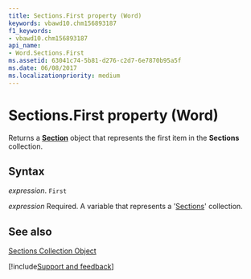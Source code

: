 ```yaml
---
title: Sections.First property (Word)
keywords: vbawd10.chm156893187
f1_keywords:
- vbawd10.chm156893187
api_name:
- Word.Sections.First
ms.assetid: 63041c74-5b81-d276-c2d7-6e7870b95a5f
ms.date: 06/08/2017
ms.localizationpriority: medium
---
```



# Sections.First property (Word)

Returns a **[Section](Word.Section.md)** object that represents the first item in the **Sections** collection.


## Syntax

_expression_. `First`

_expression_ Required. A variable that represents a '[Sections](Word.sections.md)' collection.


## See also


[Sections Collection Object](Word.sections.md)

[!include[Support and feedback](~/includes/feedback-boilerplate.md)]